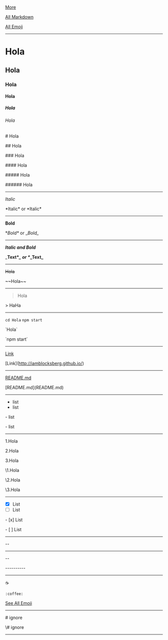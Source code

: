 
[More](https://github.com/adam-p/markdown-here/wiki/Markdown-Cheatsheet)

[All Markdown](https://guides.github.com/features/mastering-markdown/)

[All Emoji](http://emoji.muan.co/)

----------

# Hola
## Hola
### Hola
#### Hola
##### Hola
###### Hola

\# Hola

\## Hola

\### Hola

\#### Hola

\##### Hola

\###### Hola

----------

*Italic*

\*Italic\* or \*Italic\*

----------

**Bold**

\**Bold\** or \__Bold\__

----------

_**Italic and Bold**_

\_**Text\**_ or \**_Text\_**

----------

~~Hola~~

\~~Hola\~~

----------

> Hola

\> HaHa

----------

`cd Hola`
`npm start`

\`Hola\`

\`npm start\`

----------

[Link](http://iamblocksberg.github.io/)

\[Link](http://iamblocksberg.github.io/)

----------

[README.md](README.md)

\[README.md](README.md)

----------

- list
- list

\- list

\- list

----------

1.Hola

2.Hola

3.Hola

\1.Hola

\2.Hola

\3.Hola

----------

- [x] List
- [ ] List

\- [x] List

\- [ ] List

----------

--

----------

\--

\----------

----------

:coffee:

`:coffee:`

[See All Emoji](http://emoji.muan.co/)

----------

\# ignore

\\# ignore

----------

